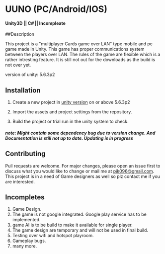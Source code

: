 # UUNO (PC/Android/IOS)
#### Unity3D || C# || Incompleate

##Description

 This project is a "multiplayer Cards game over LAN" type mobile and pc game made in Unity. This game has proper communications system between the players over LAN. The rules of the game are flexible which is a rather intresting feature. It is still not out for the downloads as the build is not over yet.

version of unity: 5.6.3p2

## Installation

1. Create a new project in [unity version](https://unity3d.com/get-unity/download?_ga=2.48363877.23399316.1542774658-1870539519.1542774658) on or above 5.6.3p2 

2. Import the assets and project settings from the repository.

3. Build the project or trial run in the unity system to check.

##### note: Might contain some dependency bug due to version change. And Documentation is still not up to date. Updating is in progress


## Contributing
Pull requests are welcome. For major changes, please open an issue first to discuss what you would like to change or mail me at pjk096@gmail.com. This project is in a need of Game designers as well so plz contact me if you are interested.


## Incompletes

1. Game Design.
2. The game is not google integrated. Google play service has to be implemented.
3. game AI is to be build to make it available for single player.
4. The game design are temporary and will not be used in final build.
5. Testing over wifi and hotspot playroom.
6. Gameplay bugs.
7. many more.